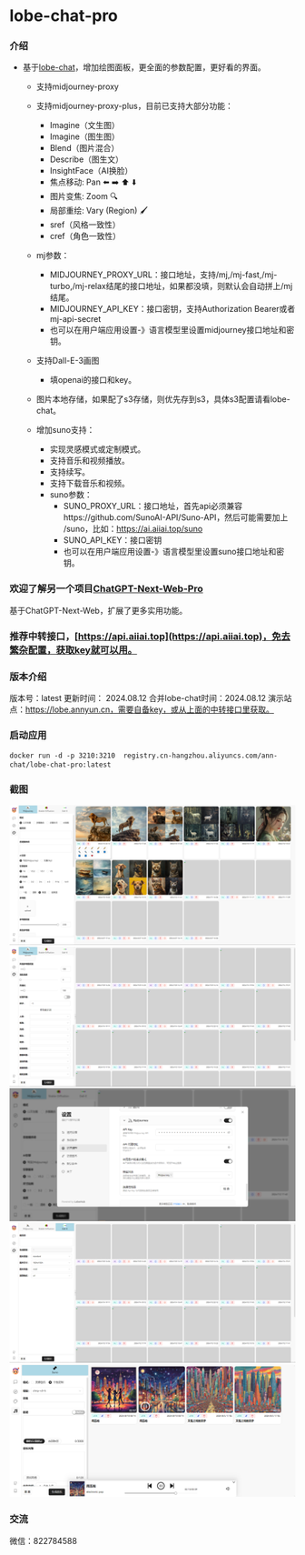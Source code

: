 # lobe-chat-pro

### 介绍
- 基于[lobe-chat](https://github.com/lobehub/lobe-chat)，增加绘图面板，更全面的参数配置，更好看的界面。
  - 支持midjourney-proxy
  - 支持midjourney-proxy-plus，目前已支持大部分功能：
    - Imagine（文生图）
    - Imagine（图生图）
    - Blend（图片混合）
    - Describe（图生文）
    - InsightFace（AI换脸）
    - 焦点移动: Pan ⬅️ ➡️ ⬆️ ⬇️
    - 图片变焦: Zoom 🔍
    - 局部重绘: Vary (Region) 🖌
    - sref（风格一致性）
    - cref（角色一致性）
  - mj参数：
    - MIDJOURNEY_PROXY_URL：接口地址，支持/mj,/mj-fast,/mj-turbo,/mj-relax结尾的接口地址，如果都没填，则默认会自动拼上/mj结尾。
    - MIDJOURNEY_API_KEY：接口密钥，支持Authorization Bearer或者mj-api-secret
    - 也可以在用户端应用设置-》语言模型里设置midjourney接口地址和密钥。
  
  - 支持Dall-E-3画图
    - 填openai的接口和key。

  - 图片本地存储，如果配了s3存储，则优先存到s3，具体s3配置请看lobe-chat。

  - 增加suno支持：
    - 实现灵感模式或定制模式。
    - 支持音乐和视频播放。
    - 支持续写。
    - 支持下载音乐和视频。
    - suno参数：
      - SUNO_PROXY_URL：接口地址，首先api必须兼容https://github.com/SunoAI-API/Suno-API，然后可能需要加上 /suno，比如：https://ai.aiiai.top/suno
      - SUNO_API_KEY：接口密钥
      - 也可以在用户端应用设置-》语言模型里设置suno接口地址和密钥。
    

### 欢迎了解另一个项目[ChatGPT-Next-Web-Pro](https://github.com/vual/ChatGPT-Next-Web-Pro)
  基于ChatGPT-Next-Web，扩展了更多实用功能。

### 推荐中转接口，[https://api.aiiai.top](https://api.aiiai.top)，免去繁杂配置，获取key就可以用。
  
### 版本介绍
  版本号：latest
  更新时间： 2024.08.12
  合并lobe-chat时间：2024.08.12
  演示站点：https://lobe.annyun.cn，需要自备key，或从上面的中转接口里获取。

### 启动应用
```shell
docker run -d -p 3210:3210  registry.cn-hangzhou.aliyuncs.com/ann-chat/lobe-chat-pro:latest
```


### 截图
![img1](/images/img1.png)
![img2](/images/img2.png)
![img3](/images/img3.png)
![img4](/images/img4.png)
![img5](/images/img5.png)

### 交流
微信：822784588

